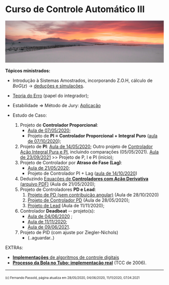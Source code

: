 # Curso de Controle Automático III

![cason-asher-Ur7Efx8lBjs-unsplash.jpg](cason-asher-Ur7Efx8lBjs-unsplash.jpg)

**Tópicos ministrados:**

* Introdução à Sistemas Amostrados, incorporando Z.O.H, cálculo de $BoG(z)$ $\rightarrow$ [deduções e simulações](exemplo_1_BoG/intro_exemplo_1a_ordem.html).
* [Teoria do Erro](4_teoria_erros/resumo_teoria_erro.html) (papel do integrador);
* Estabilidade $\Rightarrow$ Método de Jury: [Aplicação](Exemplo_Jury/problema_1.html)
* Estudo de Caso:

  1. Projeto de **Controlador Proporcional**:
     * [Aula de 07/05/2020](aula_07_05_2020.html);
     * Projeto de **PI = Controlador Proporcional + Integral Puro** ([aula de 07/10/2020](2020_2/aula_07_10_2020.html));
  2. Projeto de **PI**: [Aula de 14/05/2020](aula_14_05_2020.html);
     Outro projeto de [Controlador Ação Integral Pura e PI](2021_1/aula_05_05_2021.html), incluindo comparações (05/05/2021).
     [Aula de 23/09/2021](Controle3_2021_2/aula_1.html) >> Projeto de P, I e PI (início);
  3. Projeto de Controlador por **Atraso de Fase (Lag)**:
     * [Aula de 21/05/2020](controlador_Lag.html);
     * Projeto de Controlador PI + Lag ([aula de 14/10/2020](2020_2/aula_14_10_2020.html))
  4. Deduzindo [Equações de **Controladores com Ação Derivativa** (arquivo PDF)](pd_plus_filtro.pdf) (Aula de 21/05/2020);
  5. Projeto de Controladores **PD e Lead**:
     1. [Projeto de PD (sem contribuição angular)](2020_2/aula_28_10_2020.html) (Aula de 28/10/2020)
     2. [Projeto de Controlador PD](projeto_PD_lead_2020.html) (Aula de 28/05/2020);
     3. [Projeto de Lead](lead/lead_ex1.html) (Aula de 11/11/2020);
  6. Controlador **Deadbeat** -- projeto(s): 
     * [Aula de 04/06/2020](deadbeat_08out2019.html) ;
     * [Aula de 11/11/2020](deadbeat/deadbeat_exemplo_1.html);
     * [Aula de 09/06/2021](deadbeat_09062021/aula_deadbeat_09_06_2021.html).
  7. Projeto de PID (com ajuste por Ziegler-Nichols)
     * (..aguardar..)

EXTRAs:

* [**Implementações** de algoritmos de controle digitais](implementacao_controlador_digital.html)
* [**Processo da Bola no Tubo: implementação real**](implementacao_controle_digital.html) (TCC de 2006).

---

<font size="1"> (c) Fernando Passold, página atualiza em 28/05/2020, 04/06/2020, 11/11/2020, 07.04.2021 </font>